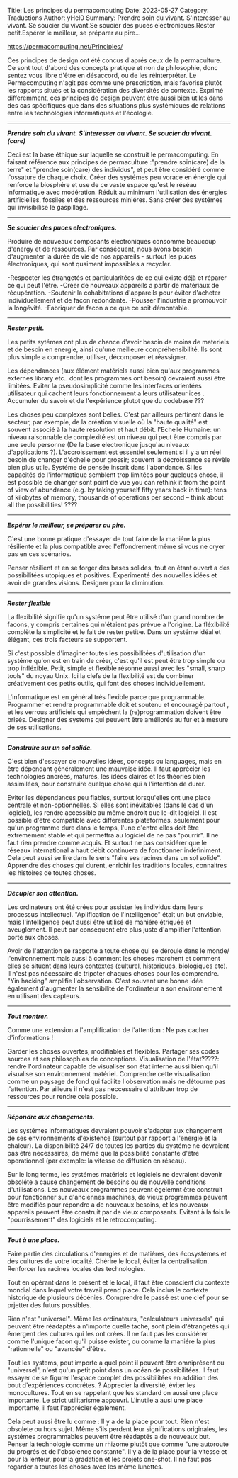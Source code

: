 Title: Les principes du permacomputing
Date: 2023-05-27
Category: Traductions
Author: yHel0
Summary: Prendre soin du vivant. S'interesser au vivant. Se soucier du vivant.Se soucier des puces electroniques.Rester petit.Espérer le meilleur, se préparer au pire...

<https://permacomputing.net/Principles/>

Ces principes de design ont été concus d'aprés ceux de la permaculture. Ce sont tout d'abord des concepts pratique et non de philosophie, donc sentez vous libre d'être en désaccord, ou de les réinterpréter. Le Permacomputing n'agit pas comme une prescription, mais favorise plutôt les rapports situés et la considération des diversités de contexte. Exprimé differemment, ces principes de design peuvent être aussi bien utiles dans des cas spécifiques que dans des situations plus systémiques de relations entre les technologies informatiques et l'écologie.
<div class="espace">    </div>

***

***Prendre soin du vivant. S'interesser au vivant. Se soucier du vivant. (care)***

Ceci est la base éthique sur laquelle se construit le permacomputing. En faisant référence aux principes de permaculture :"prendre soin(care) de la terre" et "prendre soin(care) des individus", et peut être considéré comme l'ossature de chaque choix.
Créer des systémes peu vorace en énergie qui renforce la biosphére et use de ce vaste espace qu'est le réséau informatique avec modération. Réduit au minimum l'utilisation des énergies artificielles, fossiles et des ressources miniéres. Sans créer des systémes qui invisibilise le gaspillage.
<div class="espace"></div>

***

***Se soucier des puces electroniques.***

Produire de nouveaux composants électroniques consomme beaucoup d'energy et de ressources. Par conséquent, nous avons besoin d'augmenter la durée de vie de nos appareils - surtout les puces électroniques, qui sont qusiment impossibles a recycler. 

-Respecter les étrangetés et particularitées de ce qui existe déjà et réparer ce qui peut l'être.
-Créer de nouveaux appareils a partir de matériaux de récupération.
-Soutenir la cohabitations d'appareils pour éviter d'acheter individuellement et de facon redondante.
-Pousser l'industrie a promouvoir la longévité.
-Fabriquer de facon a ce que ce soit démontable.
<div class="espace"></div>

***

***Rester petit.***

Les petits sytémes ont plus de chance d'avoir besoin de moins de materiels et de besoin en energie, ainsi qu'une meilleure compréhensibilité. Ils sont plus simple a comprendre, utiliser, décomposer et réassigner.

Les dépendances (aux élément matériels aussi bien qu'aux programmes externes library etc.. dont les programmes ont besoin) devraient aussi être limitées.
Eviter la pseudosimplicité comme les interfaces orientées utilisateur qui cachent leurs fonctionnement a leurs utilisateur·ices .
Accumuler du savoir et de l'expérience plutot que du codebase ???

Les choses peu complexes sont belles. C'est par ailleurs pertinent dans le secteur, par exemple, de la création visuelle où la "haute qualité" est souvent associé à la haute résolution et haut débit.
l'Echelle Humaine: un niveau raisonnable de complexité est un niveau qui peut être compris par une seule personne (De la base electronique jusqu'au niveaux d'applications ?).
L'accroissement est essentiel seulement si il y a un réel besoin de changer d'échelle pour grossir; souvent la décroissance se révèle bien plus utile.
Systéme de pensée inscrit dans l'abondance. Si les capacités de l'informatique semblent trop limitées pour quelques chose, il est possible de changer sont point de vue you can rethink it from the point of view of abundance (e.g. by taking yourself fifty years back in time): tens of kilobytes of memory, thousands of operations per second – think about all the possibilities!
????
<div class="espace"></div>

***

***Espérer le meilleur, se préparer au pire.***

C'est une bonne pratique d'essayer de tout faire de la maniére la plus résiliente et la plus compatible avec l'effondrement même si vous ne cryer pas en ces scénarios.

Penser résilient et en se forger des bases solides, tout en étant ouvert a des possibilitées utopiques et positives. Experimenté des nouvelles idées et avoir de grandes visions.
Designer pour la diminution.
<div class="espace"></div>

***

***Rester flexible***

La flexibilité signifie qu'un systéme peut être utilisé d'un grand nombre de facons, y compris certaines qui n'étaient pas prévue a l'origine. La fléxibilité complète la simplicité et le fait de rester petit·e. Dans un systéme idéal et élégant, ces trois facteurs se supportent.

Si c'est possible d'imaginer toutes les possibilitées d'utilisation d'un systéme qu'on est en train de créer, c'est qu'il est peut être trop simple ou trop infléxible. Petit, simple et flexible résonne aussi avec les "small, sharp tools" du noyau Unix. Ici la clefs de la flexibilité est de combiner créativement ces petits outils, qui font des choses individuellement. 

L'informatique est en général trés flexible parce que programmable. Programmer et rendre programmable doit et soutenu et encouragé partout , et les verrous artificiels qui empèchent la (re)programmation doivent être brisés.
Designer des systems qui peuvent être améliorés au fur et à mesure de ses utilisations.
<div class="espace"> </div>

***

***Construire sur un sol solide.***

C'est bien d'essayer de nouvelles idées, concepts ou languages, mais en être dépendant généralement une mauvaise idée.
Il faut apprécier les technologies ancrées, matures, les idées claires et les théories bien assimilées, pour construire quelque chose qui a l'intention de durer.

Eviter les dépendances peu fiables, surtout lorsqu'elles ont une place centrale et non-optionnelles. Si elles sont inévitables (dans le cas d'un logiciel), les rendre accessible au même endroit que le-dit logiciel.
Il est possible d'être compatible avec differentes plateformes, seulement pour qu'un programme dure dans le temps, l'une d'entre elles doit être extremement stable et qui permettra au logiciel de ne pas "pourrir".
Il ne faut rien prendre comme acquis. Et surtout ne pas considérer que le réseaux international a haut débit continuera de fonctionner indéfiniment.
Cela peut aussi se lire dans le sens "faire ses racines dans un sol solide". Apprendre des choses qui durent, enrichir les traditions locales, connaitres les histoires de toutes choses.
<div class="espace"></div>

***

***Décupler son attention.***

Les ordinateurs ont été crées pour assister les individus dans leurs processus intellectuel. "Aplification de l'intelligence" était un but enviable, mais l'intelligence peut aussi être utilisé de maniére étriquée et aveuglement. Il peut par conséquent etre plus juste d'amplifier l'attention porté aux choses.

Avoir de l'attention se rapporte a toute chose qui se déroule dans le monde/ l'environnement mais aussi à comment les choses marchent et comment elles se situent dans leurs contextes (culturel, historiques, biologiques etc).
Il n'est pas nécessaire de tripoter chaques choses pour les comprendre. "Yin hacking" amplifie l'observation.
C'est souvent une bonne idée également d'augmenter la sensibilité de l'ordinateur a son environnement en utilisant des capteurs.
<div class="espace"></div>

***

***Tout montrer.***

Comme une extension a l'amplification de l'attention : Ne pas cacher d'informations !

Garder les choses ouvertes, modifiables et flexibles.
Partager ses codes sources et ses philosophies de conceptions.
Visualisation de l'état?????: rendre l'ordinateur capable de visualiser son état interne aussi bien qu'il visualise son environnement matériel. Comprendre cette visualisation comme un paysage de fond qui facilite l'observation mais ne détourne pas l'attention. Par ailleurs il n'est pas neccessaire d'attribuer trop de ressources pour rendre cela possible.
<div class="espace"></div>

***

***Répondre aux changements.***


Les systémes informatiques devraient pouvoir s'adapter aux changement de ses environnements d'existence (surtout par rapport a l'energie et la chaleur). La disponibilité 24/7 de toutes les parties du systéme ne devraient pas être necessaires, de même que la possibilité constante d'être operationnel (par exemple: la vitesse de diffusion en réseau).

Sur le long terme, les systémes matériels et logiciels ne devraient devenir obsoléte a cause changement de besoins ou de nouvelle conditions d'utilisations. Les nouveaux programmes peuvent égelemnt être construit pour fonctionner sur d'anciennes machines, de vieux programmes peuvent être modifiés pour répondre a de nouveaux besoins, et les nouveaux appareils peuvent être construit par de vieux composants. Evitant à la fois le "pourrissement" des logiciels et le retrocomputing.
<div class="espace"></div>

***

***Tout à une place.***

Faire partie des circulations d'energies et de matiéres, des écosystémes et des cultures de votre localité. Chérire le local, éviter la centralisation. Renforcer les racines locales des technologies.

Tout en opérant dans le présent et le local, il faut être conscient du contexte mondial dans lequel votre travail prend place. Cela inclus le contexte historique de plusieurs décénies. Comprendre le passé est une clef pour se prjetter des futurs possibles.

Rien n'est "universel". Même les ordinateurs, "calculateurs universels" qui peuvent être réadaptés a n'importe quelle tache, sont plein d'étrangetés qui émergent des cultures qui les ont crées. Il ne faut pas les considérer comme l'unique facon qu'il puisse exister, ou comme la maniére la plus "rationnelle" ou "avancée" d'être.


Tout les systems, peut importe a quel point il peuvent être omniprésent ou "universel", n'est qu'un petit point dans un océan de possibilitées.  Il faut essayer de se figurer l'espace complet des possibilitées en addition des bout d'expériences concrétes. ?
Apprecier la diversité, éviter les monocultures. Tout en se rappelant que les standard on aussi une place importante.
Le strict utilitarisme appauvri. L'inutile a ausi une place importante, il faut l'apprécier également.

Cela peut aussi être lu comme : Il y a de la place pour tout. Rien n'est obsolete ou hors sujet. Même s'ils perdent leur significations originales, les systémes programmables peuvent être réadaptés a de nouveaux but. Penser la technologie comme un rhizome plutôt que comme "une autoroute du progrés et de l'obsolence constante".
Il y a de la place pour la vitesse et pour la lenteur, pour la gradation et les projets one-shot. Il ne faut pas regarder a toutes les choses avec les même lunettes. 
































































